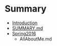# Summary

* [Introduction](README.md)
* [SUMMARY.md](SUMMARY.md)
* [Spring2016](Spring2016)
   * AllAboutMe.md

